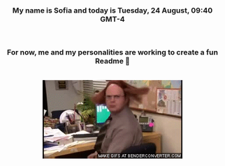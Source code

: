 


<div align="center">
<h3 >My name is Sofia and today is Tuesday, 24 August, 09:40 GMT-4</h3><br>
<h3 >For now, me and my personalities are working to create a fun Readme 👋
</h3><br>
<img src='img/dwight.gif' alt='working...'/>
</div>
